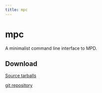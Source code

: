 ```yaml
---
title: mpc
---
```


# mpc

A minimalist command line interface to MPD.

## Download

[Source tarballs](http://www.musicpd.org/download/mpc/)

[git repository](http://git.musicpd.org/cgit/master/mpc.git/)
